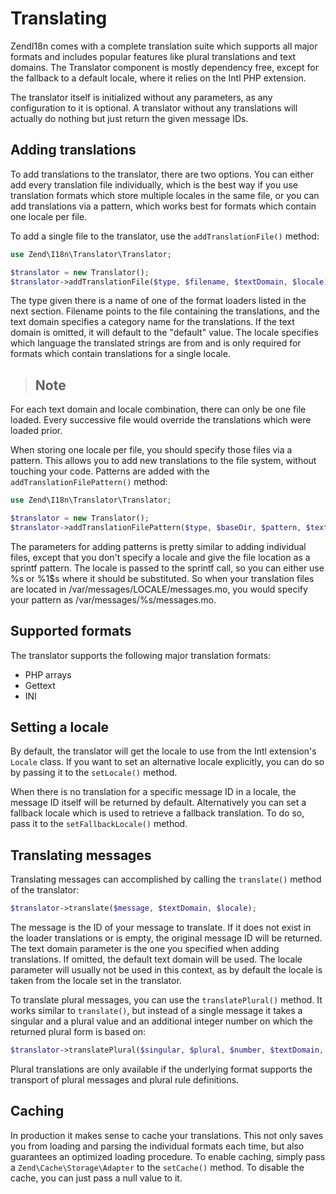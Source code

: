 # Translating

ZendI18n comes with a complete translation suite which supports all major formats and includes
popular features like plural translations and text domains. The Translator component is mostly
dependency free, except for the fallback to a default locale, where it relies on the Intl PHP
extension.

The translator itself is initialized without any parameters, as any configuration to it is optional.
A translator without any translations will actually do nothing but just return the given message
IDs.

## Adding translations

To add translations to the translator, there are two options. You can either add every translation
file individually, which is the best way if you use translation formats which store multiple locales
in the same file, or you can add translations via a pattern, which works best for formats which
contain one locale per file.

To add a single file to the translator, use the `addTranslationFile()` method:

```php
use Zend\I18n\Translator\Translator;

$translator = new Translator();
$translator->addTranslationFile($type, $filename, $textDomain, $locale);
```

The type given there is a name of one of the format loaders listed in the next section. Filename
points to the file containing the translations, and the text domain specifies a category name for
the translations. If the text domain is omitted, it will default to the "default" value. The locale
specifies which language the translated strings are from and is only required for formats which
contain translations for a single locale.

> ## Note
For each text domain and locale combination, there can only be one file loaded. Every successive
file would override the translations which were loaded prior.

When storing one locale per file, you should specify those files via a pattern. This allows you to
add new translations to the file system, without touching your code. Patterns are added with the
`addTranslationFilePattern()` method:

```php
use Zend\I18n\Translator\Translator;

$translator = new Translator();
$translator->addTranslationFilePattern($type, $baseDir, $pattern, $textDomain);
```

The parameters for adding patterns is pretty similar to adding individual files, except that you
don't specify a locale and give the file location as a sprintf pattern. The locale is passed to the
sprintf call, so you can either use %s or %1$s where it should be substituted. So when your
translation files are located in /var/messages/LOCALE/messages.mo, you would specify your pattern as
/var/messages/%s/messages.mo.

## Supported formats

The translator supports the following major translation formats:

- PHP arrays
- Gettext
- INI

## Setting a locale

By default, the translator will get the locale to use from the Intl extension's `Locale` class. If
you want to set an alternative locale explicitly, you can do so by passing it to the `setLocale()`
method.

When there is no translation for a specific message ID in a locale, the message ID itself will be
returned by default. Alternatively you can set a fallback locale which is used to retrieve a
fallback translation. To do so, pass it to the `setFallbackLocale()` method.

## Translating messages

Translating messages can accomplished by calling the `translate()` method of the translator:

```php
$translator->translate($message, $textDomain, $locale);
```

The message is the ID of your message to translate. If it does not exist in the loader translations
or is empty, the original message ID will be returned. The text domain parameter is the one you
specified when adding translations. If omitted, the default text domain will be used. The locale
parameter will usually not be used in this context, as by default the locale is taken from the
locale set in the translator.

To translate plural messages, you can use the `translatePlural()` method. It works similar to
`translate()`, but instead of a single message it takes a singular and a plural value and an
additional integer number on which the returned plural form is based on:

```php
$translator->translatePlural($singular, $plural, $number, $textDomain, $locale);
```

Plural translations are only available if the underlying format supports the transport of plural
messages and plural rule definitions.

## Caching

In production it makes sense to cache your translations. This not only saves you from loading and
parsing the individual formats each time, but also guarantees an optimized loading procedure. To
enable caching, simply pass a `Zend\Cache\Storage\Adapter` to the `setCache()` method. To disable
the cache, you can just pass a null value to it.
